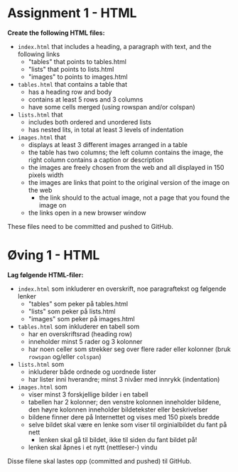 # Assignment 1 - HTML


**Create the following HTML files:**

  *	`index.html` that includes a heading, a paragraph with text, and the following links
	  - "tables" that points to tables.html
	  - "lists" that points to lists.html
	  - "images" to points to images.html
  *	`tables.html` that contains a table that
	  - has a heading row and body
	  - contains at least 5 rows and 3 columns
	  - have some cells merged (using rowspan and/or colspan)
  *	`lists.html` that
	  - includes both ordered and unordered lists
	  - has nested lits, in total at least 3 levels of indentation
  *	`images.html` that
	  - displays at least 3 different images arranged in a table
	  - the table has two columns; the left column contains the image, the right column contains a caption or description
	  - the images are freely chosen from the web and all displayed in 150 pixels width
    - the images are links that point to the original version of the image on the web
      * the link should to the actual image, not a page that you found the image on
    - the links open in a new browser window

These files need to be committed and pushed to GitHub.


# Øving 1 - HTML

**Lag følgende HTML-filer:**

  *	`index.html` som inkluderer en overskrift, noe paragraftekst og følgende lenker
    - "tables" som peker på tables.html
    - "lists" som peker på lists.html
    - "images" som peker på images.html
  *	`tables.html` som inkluderer en tabell som
    - har en overskriftsrad (heading row)
    - inneholder minst 5 rader og 3 kolonner
    - har noen celler som strekker seg over flere rader eller kolonner (bruk `rowspan` og/eller `colspan`)
  *	`lists.html` som
    - inkluderer både ordnede og uordnede lister
    - har lister inni hverandre; minst 3 nivåer med innrykk (indentation)
  *	`images.html` som
    - viser minst 3 forskjellige bilder i en tabell
    - tabellen har 2 kolonner; den venstre kolonnen inneholder bildene, den høyre kolonnen inneholder bildetekster eller beskrivelser
    - bildene finner dere på Internettet og vises med 150 pixels bredde
    - selve bildet skal være en lenke som viser til orginialbildet du fant på nett
      * lenken skal gå til bildet, ikke til siden du fant bildet på!
    - lenken skal åpnes i et nytt (nettleser-) vindu

Disse filene skal lastes opp (committed and pushed) til GitHub.
